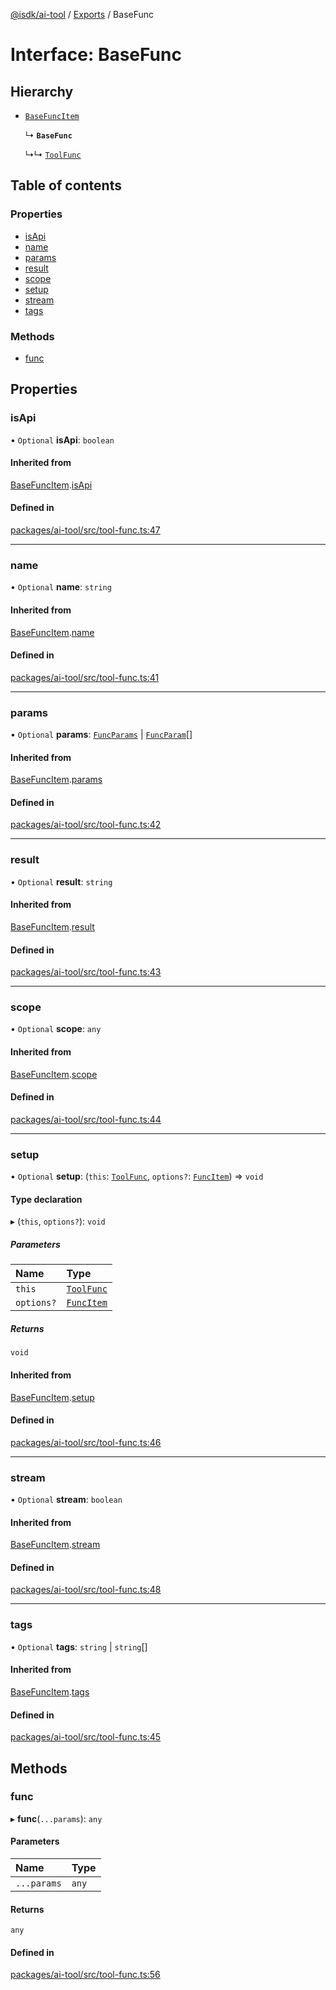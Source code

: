 [@isdk/ai-tool](../README.md) / [Exports](../modules.md) / BaseFunc

# Interface: BaseFunc

## Hierarchy

- [`BaseFuncItem`](BaseFuncItem.md)

  ↳ **`BaseFunc`**

  ↳↳ [`ToolFunc`](../classes/ToolFunc.md)

## Table of contents

### Properties

- [isApi](BaseFunc.md#isapi)
- [name](BaseFunc.md#name)
- [params](BaseFunc.md#params)
- [result](BaseFunc.md#result)
- [scope](BaseFunc.md#scope)
- [setup](BaseFunc.md#setup)
- [stream](BaseFunc.md#stream)
- [tags](BaseFunc.md#tags)

### Methods

- [func](BaseFunc.md#func)

## Properties

### isApi

• `Optional` **isApi**: `boolean`

#### Inherited from

[BaseFuncItem](BaseFuncItem.md).[isApi](BaseFuncItem.md#isapi)

#### Defined in

[packages/ai-tool/src/tool-func.ts:47](https://github.com/isdk/ai-tool.js/blob/645c3145aafa05351c48068783eb3c2f206ce4c5/src/tool-func.ts#L47)

___

### name

• `Optional` **name**: `string`

#### Inherited from

[BaseFuncItem](BaseFuncItem.md).[name](BaseFuncItem.md#name)

#### Defined in

[packages/ai-tool/src/tool-func.ts:41](https://github.com/isdk/ai-tool.js/blob/645c3145aafa05351c48068783eb3c2f206ce4c5/src/tool-func.ts#L41)

___

### params

• `Optional` **params**: [`FuncParams`](FuncParams.md) \| [`FuncParam`](FuncParam.md)[]

#### Inherited from

[BaseFuncItem](BaseFuncItem.md).[params](BaseFuncItem.md#params)

#### Defined in

[packages/ai-tool/src/tool-func.ts:42](https://github.com/isdk/ai-tool.js/blob/645c3145aafa05351c48068783eb3c2f206ce4c5/src/tool-func.ts#L42)

___

### result

• `Optional` **result**: `string`

#### Inherited from

[BaseFuncItem](BaseFuncItem.md).[result](BaseFuncItem.md#result)

#### Defined in

[packages/ai-tool/src/tool-func.ts:43](https://github.com/isdk/ai-tool.js/blob/645c3145aafa05351c48068783eb3c2f206ce4c5/src/tool-func.ts#L43)

___

### scope

• `Optional` **scope**: `any`

#### Inherited from

[BaseFuncItem](BaseFuncItem.md).[scope](BaseFuncItem.md#scope)

#### Defined in

[packages/ai-tool/src/tool-func.ts:44](https://github.com/isdk/ai-tool.js/blob/645c3145aafa05351c48068783eb3c2f206ce4c5/src/tool-func.ts#L44)

___

### setup

• `Optional` **setup**: (`this`: [`ToolFunc`](../classes/ToolFunc.md), `options?`: [`FuncItem`](FuncItem.md)) => `void`

#### Type declaration

▸ (`this`, `options?`): `void`

##### Parameters

| Name | Type |
| :------ | :------ |
| `this` | [`ToolFunc`](../classes/ToolFunc.md) |
| `options?` | [`FuncItem`](FuncItem.md) |

##### Returns

`void`

#### Inherited from

[BaseFuncItem](BaseFuncItem.md).[setup](BaseFuncItem.md#setup)

#### Defined in

[packages/ai-tool/src/tool-func.ts:46](https://github.com/isdk/ai-tool.js/blob/645c3145aafa05351c48068783eb3c2f206ce4c5/src/tool-func.ts#L46)

___

### stream

• `Optional` **stream**: `boolean`

#### Inherited from

[BaseFuncItem](BaseFuncItem.md).[stream](BaseFuncItem.md#stream)

#### Defined in

[packages/ai-tool/src/tool-func.ts:48](https://github.com/isdk/ai-tool.js/blob/645c3145aafa05351c48068783eb3c2f206ce4c5/src/tool-func.ts#L48)

___

### tags

• `Optional` **tags**: `string` \| `string`[]

#### Inherited from

[BaseFuncItem](BaseFuncItem.md).[tags](BaseFuncItem.md#tags)

#### Defined in

[packages/ai-tool/src/tool-func.ts:45](https://github.com/isdk/ai-tool.js/blob/645c3145aafa05351c48068783eb3c2f206ce4c5/src/tool-func.ts#L45)

## Methods

### func

▸ **func**(`...params`): `any`

#### Parameters

| Name | Type |
| :------ | :------ |
| `...params` | `any` |

#### Returns

`any`

#### Defined in

[packages/ai-tool/src/tool-func.ts:56](https://github.com/isdk/ai-tool.js/blob/645c3145aafa05351c48068783eb3c2f206ce4c5/src/tool-func.ts#L56)
